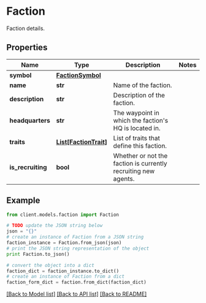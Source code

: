 # Faction

Faction details.

## Properties

Name | Type | Description | Notes
------------ | ------------- | ------------- | -------------
**symbol** | [**FactionSymbol**](FactionSymbol.md) |  |
**name** | **str** | Name of the faction. |
**description** | **str** | Description of the faction. |
**headquarters** | **str** | The waypoint in which the faction&#39;s HQ is located in. |
**traits** | [**List[FactionTrait]**](FactionTrait.md) | List of traits that define this faction. |
**is_recruiting** | **bool** | Whether or not the faction is currently recruiting new agents. |

## Example

```python
from client.models.faction import Faction

# TODO update the JSON string below
json = "{}"
# create an instance of Faction from a JSON string
faction_instance = Faction.from_json(json)
# print the JSON string representation of the object
print Faction.to_json()

# convert the object into a dict
faction_dict = faction_instance.to_dict()
# create an instance of Faction from a dict
faction_form_dict = faction.from_dict(faction_dict)
```

[[Back to Model list]](../README.md#documentation-for-models) [[Back to API list]](../README.md#documentation-for-api-endpoints) [[Back to README]](../README.md)
